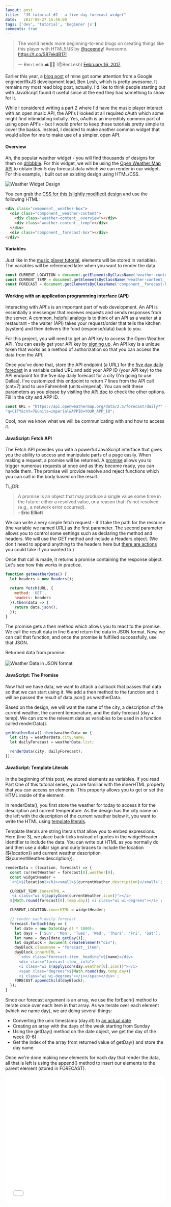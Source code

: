 ```yaml
---
layout: post
title:  "JS tutorial #2 - a five day forecast widget"
date:   2017-09-27 15:46:00
tags: ['dev', 'tutorial', 'beginner js']
comments: true
---
```

<blockquote class="twitter-tweet" data-lang="en"><p lang="en" dir="ltr">The world needs more beginning-to-end blogs on creating things like this player with HTML5/JS by <a href="https://twitter.com/sceendy?ref_src=twsrc%5Etfw">@sceendy</a>! Awesome. <a href="https://t.co/S87ekdB17l">https://t.co/S87ekdB17l</a></p>&mdash; Ben Lesh 🛋️👑🔥 (@BenLesh) <a href="https://twitter.com/BenLesh/status/832066726422417408?ref_src=twsrc%5Etfw">February 16, 2017</a></blockquote>
<script async src="//platform.twitter.com/widgets.js" charset="utf-8"></script>

<p>Earlier this year, a <a href="/2017/01/29/a-basic-js-music-player.html">blog post</a> of mine got some attention from a Google engineer/RxJS development lead, Ben Lesh, which is pretty awesome. It remains my most read blog post, actually. I'd like to think people starting out with JavaScript found it useful since at the end they had something to show for it.</p>

<p>While I considered writing a part 2 where I'd have the music player interact with an open music API, the API's I looked at all required oAuth which some might find intimidating initially. Yes, oAuth is an incredibly common part of using open API's - but I would prefer to keep these tutorials pretty simple to cover the basics. Instead, I decided to make another common widget that would allow for me to make use of a simpler, open API.</p>

<h4>Overview</h4>

<p>Ah, the popular weather widget - you will find thousands of designs for them on <a href="https://dribbble.com/search?q=weather" target="_blank">dribbble</a>. For this widget, we will be using the <a href="http://openweathermap.org/forecast5">Open Weather Map API</a> to obtain their 5 day forecast data which we can render in our widget. For this example, I built out an existing design using HTML/CSS.</p>

<img src="https://i.imgur.com/woC7RA9.png" alt="Weather Widget Design" class="img--responsive" />
<br/>
<p>You can grab the <a href="https://jsfiddle.net/sceendy/nea4z7ff/embedded/css/" target="_blank">CSS for this (slightly modified) design</a> and use the following HTML:</p>

````html
<div class="component__weather-box">
  <div class="component__weather-content">
    <div class="weather-content__overview"></div>
    <div class="weather-content__temp"></div>
  </div>
  <div class="component__forecast-box"></div>
</div>
````

<h4>Variables</h4>
<p>Just like in the <a href="/2017/01/29/a-basic-js-music-player.html">music player tutorial</a>, elements will be stored in variables. The variables will be referenced later when you want to render the data. </p>

<p></p>

````javascript
const CURRENT_LOCATION = document.getElementsByClassName('weather-content__overview')[0];
const CURRENT_TEMP = document.getElementsByClassName('weather-content__temp')[0];
const FORECAST = document.getElementsByClassName('component__forecast-box')[0];
````

<h4>Working with an application programming interface (API)</h4>
<p>Interacting with API's is an important part of web development. An API is essentially a messenger that receives requests and sends responses from the server. A <a href="https://www.youtube.com/watch?v=s7wmiS2mSXY" target="_blank">common, helpful analogy</a> is to think of an API as a waiter at a restaurant - the waiter (API) takes your request/order that tells the kitchen (system) and then delivers the food (response/data) back to you.</p>

<p>For this project, you will need to get an API key to access the Open Weather API. You can easily get your API key by <a href="https://home.openweathermap.org/users/sign_up" target="_blank">signing up</a>. An API key is a unique token that works as a method of authorization so that you can access the data from the API.</p>

<p>Once you've done that, store the API endpoint (a URL) for the <a href="http://openweathermap.org/forecast5" target="_blank">five day daily forecast</a> in a variable called <span class="code-inline">URL</span> and add your APP ID (your API key) to the API endpoint for the five day daily forecast for a city (I'm going to use Dallas). I've customized this endpoint to return 7 lines from the API call (<span class="code-inline">cnt=7</span>) and to use Fahrenheit (<span class="code-inline">units=imperial</span>). You can edit these parameters as you please by visiting the <a href="http://openweathermap.org/forecast5" target="_blank">API doc</a> to check the other options. Fill in the city and APP ID.</p>

````javascript
const URL = "https://api.openweathermap.org/data/2.5/forecast/daily?" +
"q=CITY&cnt=7&units=imperial&APPID=YOUR_APP_ID";
````

<p>Cool, now we know what we will be communicating with and how to access it.</p>

<h4>JavaScript: Fetch API</h4>
<p>The Fetch API provides you with a powerful JavaScript interface that gives you the ability to access and manipulate parts of a page easily. When making a request, a promise will be returned. A <a href="https://developer.mozilla.org/en-US/docs/Web/JavaScript/Reference/Global_Objects/Promise" target="_blank">promise</a> allows you to trigger numerous requests at once and as they become ready, you can handle them. The promise will provide resolve and reject functions which you can call in the body based on the result. </p>

<p>TL;DR:</p>

<blockquote>A promise is an object that may produce a single value some time in the future: either a resolved value, or a reason that it’s not resolved (e.g., a network error occurred). <br/>- <strong>Eric Elliott</strong></blockquote>

<p>We can write a very simple fetch request - it'll take the path for the resource (the variable we named <span class="code-inline">URL</span>) as the first parameter. The second parameter allows you to control some settings such as declaring the method and headers. We will use the <span class="code-inline">GET</span> method and include a <span class="code-inline">Headers</span> object. (We don't need to append anything to the headers here but <a href="https://developer.mozilla.org/en-US/docs/Web/API/Headers" target="_blank">there are actions</a> you could take if you wanted to.)</p>

<p>Once that call is made, it returns a promise containing the response object. Let's see how this works in practice. </p>

```javascript
function getWeatherData() {
  let headers = new Headers();

  return fetch(URL, {
    method: 'GET',
    headers: headers
  }).then(data => {
    return data.json();
  });
}
````

<p>The promise gets a <span class="code-inline">then</span> method which allows you to react to the promise. We call the result <span class="code-inline">data</span> in line 6 and return the data in JSON format. Now, we can call that function, and once the promise is fulfilled successfully, use that JSON.</p>

Returned data from promise:<br/><br/>
<img src="https://i.imgur.com/tSlVAfn.png" alt="Weather Data in JSON format" class="img--responsive" />

<h4>JavaScript: The Promise</h4>

<p>Now that we have data, we want to attach a callback that passes that data so that we can start using it. We add a <span class="code-inline">then</span> method to the function and it will be passed the result of <span class="code-inline">data.json()</span> as <span class="code-inline">weatherData</span>.</p>

<p>Based on the design, we will want the name of the city, a description of the current weather, the current temperature, and the daily forecast (day + temp). We can store the relevant data as variables to be used in a function called <span class="code-inline">renderData()</span>.</p>

````javascript
getWeatherData().then(weatherData => {
  let city = weatherData.city.name;
  let dailyForecast = weatherData.list;

  renderData(city, dailyForecast);
});
````

<h4>JavaScript: Template Literals</h4>

<p>In the beginning of this post, we stored elements as variables. If you read Part One of this tutorial series, you are familiar with the <span class="code-inline">innerHTML</span> property that you can access on elements. This property allows you to get or set the HTML inside of the element. </p>

<p>In <span class="code-inline">renderData()</span>, you first store the weather for today to access it for the description and current temperature. As the design has the city name on the left with the description of the current weather below it, you want to write the HTML using <a href="https://developer.mozilla.org/en-US/docs/Web/JavaScript/Reference/Template_literals" target="_blank">template literals</a>.</p>

<p>Template literals are string literals that allow you to embed expressions. Here (line 3), we place back-ticks instead of quotes in the <span class="code-inline">widgetHeader</span> identifier to include the data. You can write out HTML as you normally do and then use a dollar sign and curly braces to include the location (<span class="code-inline">${location}</span>) and current weather description (<span class="code-inline">${currentWeather.description}</span>). </p>

````javascript
renderData = (location, forecast) => {
  const currentWeather = forecast[0].weather[0];
  const widgetHeader =
  `<h1>${location}</h1><small>${currentWeather.description}</small>`;

  CURRENT_TEMP.innerHTML =
  `<i class="wi ${applyIcon(currentWeather.icon)}"></i>
  ${Math.round(forecast[0].temp.day)} <i class="wi wi-degrees"></i>`;

  CURRENT_LOCATION.innerHTML = widgetHeader;

  // render each daily forecast
  forecast.forEach(day => {
    let date = new Date(day.dt * 1000);
    let days = ['Sun', 'Mon', 'Tues', 'Wed', 'Thurs', 'Fri', 'Sat'];
    let name = days[date.getDay()];
    let dayBlock = document.createElement("div");
    dayBlock.className = 'forecast__item';
    dayBlock.innerHTML =
      `<div class="forecast-item__heading">${name}</div>
      <div class="forecast-item__info">
      <i class="wi ${applyIcon(day.weather[0].icon)}"></i>
      <span class="degrees">${Math.round(day.temp.day)}
      <i class="wi wi-degrees"></i></span></div>`;
    FORECAST.appendChild(dayBlock);
  });
}
````

<p>Since our <span class="code-inline">forecast</span> argument is an array, we use the <span class="code-inline">forEach()</span> method to iterate once over each item in that array. As we iterate over each element (which we name <span class="code-inline">day</span>), we are doing several things:</p>
<ul>
  <li>Converting the unix timestamp (<span class="code-inline">day.dt</span>) to <a href="https://developer.mozilla.org/en-US/docs/Web/JavaScript/Reference/Global_Objects/Date" target="_blank">an actual date</a></li>
  <li>Creating an array with the days of the week starting from Sunday</li>
  <li>Using the <span class="code-inline">getDay()</span> method on the date object, we get the day of the week (0-6)</li>
  <li>Get the index of the array from returned value of <span class="code-inline">getDay()</span> and store the day name</li>
</ul>

<p>Once we're done making new elements for each day that render the data, all that is left is using the <span class="code-inline">append()</span> method to insert our elements to the parent element (stored in <span class="code-inline">FORECAST</span>).</p>

<iframe width="100%" height="400" src="//jsfiddle.net/sceendy/nea4z7ff/embedded/result/dark/" allowfullscreen="allowfullscreen" frameborder="0"></iframe>
